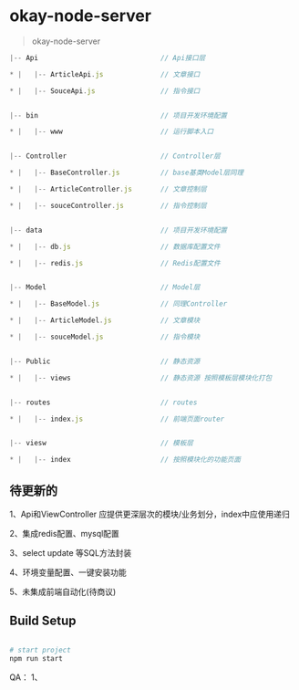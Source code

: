# okay-node-server

> okay-node-server


```javascript
|-- Api                              // Api接口层

* |   |-- ArticleApi.js              // 文章接口

* |   |-- SouceApi.js                // 指令接口


|-- bin                              // 项目开发环境配置

* |   |-- www                        // 运行脚本入口


|-- Controller                       // Controller层

* |   |-- BaseController.js          // base基类Model层同理

* |   |-- ArticleController.js       // 文章控制层

* |   |-- souceController.js         // 指令控制层


|-- data                             // 项目开发环境配置

* |   |-- db.js                      // 数据库配置文件

* |   |-- redis.js                   // Redis配置文件


|-- Model                            // Model层

* |   |-- BaseModel.js               // 同理Controller

* |   |-- ArticleModel.js            // 文章模块

* |   |-- souceModel.js              // 指令模块


|-- Public                           // 静态资源

* |   |-- views                      // 静态资源 按照模板层模块化打包


|-- routes                           // routes

* |   |-- index.js                   // 前端页面router


|-- viesw                            // 模板层

* |   |-- index                      // 按照模块化的功能页面

```
## 待更新的

1、Api和ViewController 应提供更深层次的模块/业务划分，index中应使用递归

2、集成redis配置、mysql配置

3、select update 等SQL方法封装

4、环境变量配置、一键安装功能

5、未集成前端自动化(待商议)

## Build Setup

``` bash

# start project
npm run start

```

QA：
    1、
